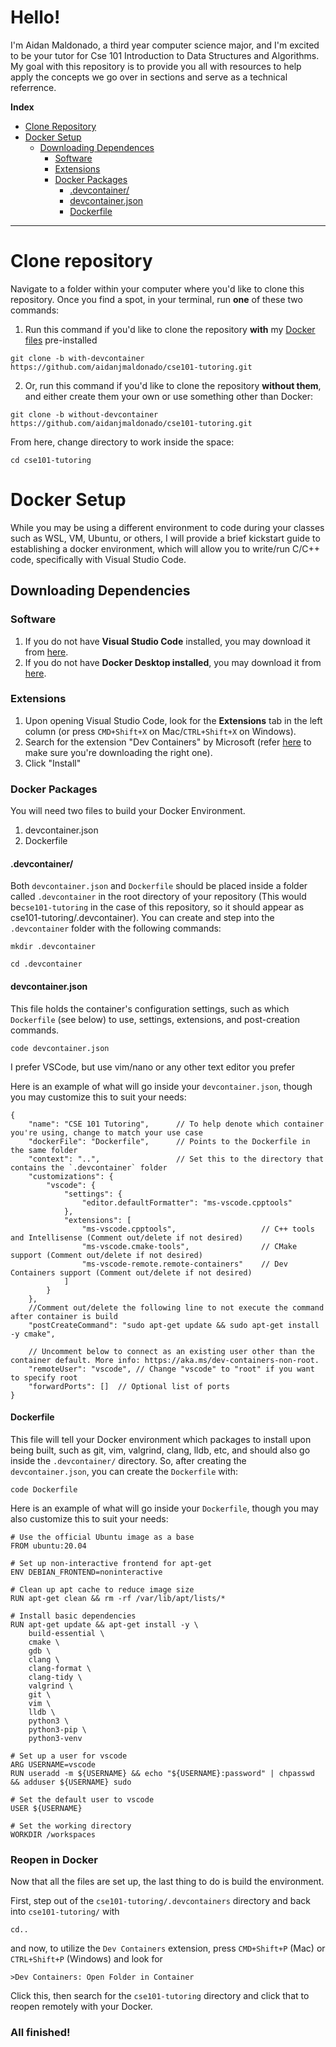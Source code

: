 # Hello!

I'm Aidan Maldonado, a third year computer science major, and I'm excited to be your tutor for Cse 101 Introduction to Data Structures and Algorithms.
My goal with this repository is to provide you all with resources to help apply the concepts we go over in sections and serve as a technical referrence.

**Index** 

* [Clone Repository](#clone-repository)
* [Docker Setup](#docker-setup)
    * [Downloading Dependences](#downloading-dependencies)
        * [Software](#software)
        * [Extensions](#extensions)
        * [Docker Packages](#docker-packages)
            * [.devcontainer/](#.devcontainer)
            * [devcontainer.json](#devcontainerjson)
            * [Dockerfile](#dockerfile)

---
# Clone repository
Navigate to a folder within your computer where you'd like to clone this repository. Once you find a spot, in your terminal, run **one** of these two commands:

1. Run this command if you'd like to clone the repository **with** my [Docker files](#docker-packages) pre-installed
```
git clone -b with-devcontainer https://github.com/aidanjmaldonado/cse101-tutoring.git
```
2. Or, run this command if you'd like to clone the repository **without them**, and either create them your own or use something other than Docker:
```
git clone -b without-devcontainer https://github.com/aidanjmaldonado/cse101-tutoring.git
```
From here, change directory to work inside the space:
```
cd cse101-tutoring
```

# Docker Setup
While you may be using a different environment to code during your classes such as WSL, VM, Ubuntu, or others, I will provide a brief kickstart guide to establishing a docker environment, which will allow you to write/run C/C++ code, specifically with Visual Studio Code.

## Downloading Dependencies
### Software
1. If you do not have **Visual Studio Code** installed, you may download it from [here](https://code.visualstudio.com/download).
2. If you do not have **Docker Desktop installed**, you may download it from [here](https://www.docker.com/products/docker-desktop/).

### Extensions
1. Upon opening Visual Studio Code, look for the **Extensions** tab in the left column (or press ```CMD+Shift+X``` on Mac/```CTRL+Shift+X``` on Windows).
2. Search for the extension "Dev Containers" by Microsoft (refer [here](https://marketplace.visualstudio.com/items?itemName=ms-vscode-remote.remote-containers) to make sure you're downloading the right one).
3. Click "Install"

### Docker Packages
You will need two files to build your Docker Environment.
1. devcontainer.json
2. Dockerfile

#### .devcontainer/
Both ```devcontainer.json``` and ```Dockerfile``` should be placed inside a folder called ```.devcontainer``` in the root directory of your repository (This would be```cse101-tutoring``` in the case of this repository, so it should appear as cse101-tutoring/.devcontainer). You can create and step into the ```.devcontainer``` folder with the following commands:
```
mkdir .devcontainer
```
```
cd .devcontainer
```
#### devcontainer.json
This file holds the container's configuration settings, such as which ```Dockerfile``` (see below) to use, settings, extensions, and post-creation commands.
```
code devcontainer.json
```
I prefer VSCode, but use vim/nano or any other text editor you prefer 

Here is an example of what will go inside your ```devcontainer.json```, though you may customize this to suit your needs:
```
{
    "name": "CSE 101 Tutoring",      // To help denote which container you're using, change to match your use case
    "dockerFile": "Dockerfile",      // Points to the Dockerfile in the same folder
    "context": "..",                 // Set this to the directory that contains the `.devcontainer` folder
    "customizations": {
        "vscode": {
            "settings": {
                "editor.defaultFormatter": "ms-vscode.cpptools"
            },
            "extensions": [
                "ms-vscode.cpptools",                   // C++ tools and Intellisense (Comment out/delete if not desired)
                "ms-vscode.cmake-tools",                // CMake support (Comment out/delete if not desired)
                "ms-vscode-remote.remote-containers"    // Dev Containers support (Comment out/delete if not desired)
            ]
        }
    },
    //Comment out/delete the following line to not execute the command after container is build
    "postCreateCommand": "sudo apt-get update && sudo apt-get install -y cmake",

    // Uncomment below to connect as an existing user other than the container default. More info: https://aka.ms/dev-containers-non-root.
    "remoteUser": "vscode", // Change "vscode" to "root" if you want to specify root
    "forwardPorts": []  // Optional list of ports 
}
```


#### Dockerfile
This file will tell your Docker environment which packages to install upon being built, such as git, vim, valgrind, clang, lldb, etc, and should also go inside the ```.devcontainer/``` directory. So, after creating the ```devcontainer.json```, you can create the ```Dockerfile``` with:
```
code Dockerfile
```
Here is an example of what will go inside your ```Dockerfile```, though you may also customize this to suit your needs:
```
# Use the official Ubuntu image as a base
FROM ubuntu:20.04

# Set up non-interactive frontend for apt-get
ENV DEBIAN_FRONTEND=noninteractive

# Clean up apt cache to reduce image size
RUN apt-get clean && rm -rf /var/lib/apt/lists/*

# Install basic dependencies
RUN apt-get update && apt-get install -y \
    build-essential \
    cmake \
    gdb \
    clang \
    clang-format \
    clang-tidy \
    valgrind \
    git \
    vim \
    lldb \
    python3 \
    python3-pip \
    python3-venv

# Set up a user for vscode
ARG USERNAME=vscode
RUN useradd -m ${USERNAME} && echo "${USERNAME}:password" | chpasswd && adduser ${USERNAME} sudo

# Set the default user to vscode
USER ${USERNAME}

# Set the working directory
WORKDIR /workspaces
```

### Reopen in Docker
Now that all the files are set up, the last thing to do is build the environment. 

First, step out of the ```cse101-tutoring/.devcontainers``` directory and back into ```cse101-tutoring/``` with
```
cd..
```
and now, to utilize the ```Dev Containers``` extension, press ```CMD+Shift+P``` (Mac) or ```CTRL+Shift+P``` (Windows) and look for
```
>Dev Containers: Open Folder in Container
```
Click this, then search for the ```cse101-tutoring``` directory and click that to reopen remotely with your Docker.

### All finished!
